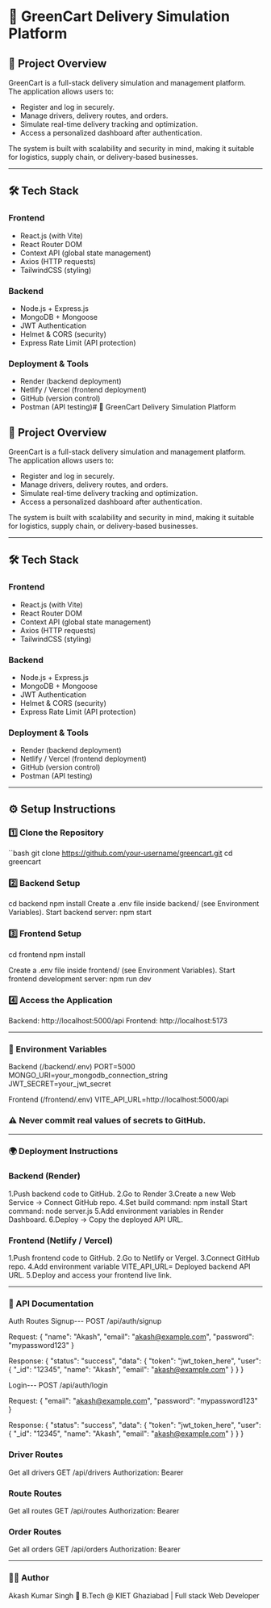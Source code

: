 # 🚀 GreenCart Delivery Simulation Platform

## 📌 Project Overview
GreenCart is a full-stack delivery simulation and management platform.  
The application allows users to:
- Register and log in securely.
- Manage drivers, delivery routes, and orders.
- Simulate real-time delivery tracking and optimization.
- Access a personalized dashboard after authentication.

The system is built with scalability and security in mind, making it suitable for logistics, supply chain, or delivery-based businesses.

---

## 🛠️ Tech Stack

### **Frontend**
- React.js (with Vite)
- React Router DOM
- Context API (global state management)
- Axios (HTTP requests)
- TailwindCSS (styling)

### **Backend**
- Node.js + Express.js
- MongoDB + Mongoose
- JWT Authentication
- Helmet & CORS (security)
- Express Rate Limit (API protection)

### **Deployment & Tools**
- Render (backend deployment)
- Netlify / Vercel (frontend deployment)
- GitHub (version control)
- Postman (API testing)# 🚀 GreenCart Delivery Simulation Platform

## 📌 Project Overview
GreenCart is a full-stack delivery simulation and management platform.  
The application allows users to:
- Register and log in securely.
- Manage drivers, delivery routes, and orders.
- Simulate real-time delivery tracking and optimization.
- Access a personalized dashboard after authentication.

The system is built with scalability and security in mind, making it suitable for logistics, supply chain, or delivery-based businesses.

---

## 🛠️ Tech Stack

### **Frontend**
- React.js (with Vite)
- React Router DOM
- Context API (global state management)
- Axios (HTTP requests)
- TailwindCSS (styling)

### **Backend**
- Node.js + Express.js
- MongoDB + Mongoose
- JWT Authentication
- Helmet & CORS (security)
- Express Rate Limit (API protection)

### **Deployment & Tools**
- Render (backend deployment)
- Netlify / Vercel (frontend deployment)
- GitHub (version control)
- Postman (API testing)

---

## ⚙️ Setup Instructions

### 1️⃣ Clone the Repository
``bash
git clone https://github.com/your-username/greencart.git
cd greencart

### 2️⃣ Backend Setup
cd backend
npm install
Create a .env file inside backend/ (see Environment Variables).
Start backend server:
npm start

### 3️⃣ Frontend Setup
cd frontend
npm install

Create a .env file inside frontend/ (see Environment Variables).
Start frontend development server:
npm run dev

### 4️⃣ Access the Application
Backend: http://localhost:5000/api
Frontend: http://localhost:5173

---

### 🔑 Environment Variables
Backend (/backend/.env)
PORT=5000
MONGO_URI=your_mongodb_connection_string
JWT_SECRET=your_jwt_secret

Frontend (/frontend/.env)
VITE_API_URL=http://localhost:5000/api

### ⚠️ Never commit real values of secrets to GitHub.

---

### 🌍 Deployment Instructions
### Backend (Render)
1.Push backend code to GitHub.
2.Go to Render
3.Create a new Web Service -> Connect GitHub repo.
4.Set build command: npm install
  Start command: node server.js
5.Add environment variables in Render Dashboard.
6.Deploy -> Copy the deployed API URL.


### Frontend (Netlify / Vercel)
1.Push frontend code to GitHub.
2.Go to Netlify or Vergel.
3.Connect GitHub repo.
4.Add environment variable VITE_API_URL= Deployed backend API URL.
5.Deploy and access your frontend live link.

---

### 📖 API Documentation
Auth Routes
Signup--- POST /api/auth/signup

Request:
{
  "name": "Akash",
  "email": "akash@example.com",
  "password": "mypassword123"
}

Response:
{
  "status": "success",
  "data": {
    "token": "jwt_token_here",
    "user": {
      "_id": "12345",
      "name": "Akash",
      "email": "akash@example.com"
    }
  }
}

Login--- POST /api/auth/login

Request:
{
  "email": "akash@example.com",
  "password": "mypassword123"
}

Response:
{
  "status": "success",
  "data": {
    "token": "jwt_token_here",
    "user": {
      "_id": "12345",
      "name": "Akash",
      "email": "akash@example.com"
    }
  }
}

### Driver Routes
Get all drivers
GET /api/drivers
Authorization: Bearer <token>

### Route Routes
Get all routes
GET /api/routes
Authorization: Bearer <token>

### Order Routes
Get all orders
GET /api/orders
Authorization: Bearer <token>

---

### 👨‍💻 Author

Akash Kumar Singh
📍 B.Tech @ KIET Ghaziabad | Full stack Web Developer
